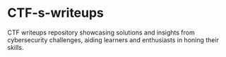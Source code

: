 # CTF-s-writeups
CTF writeups repository showcasing solutions and insights from cybersecurity challenges, aiding learners and enthusiasts in honing their skills.
